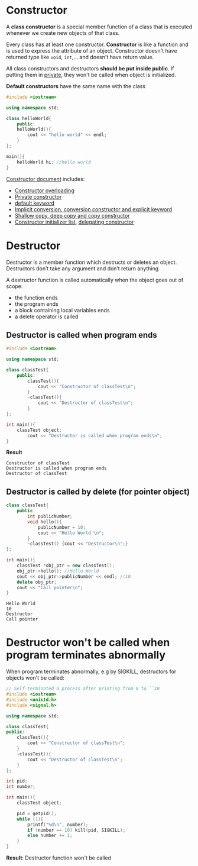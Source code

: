 # Constructor
A **class constructor** is a special member function of a class that is executed whenever we create new objects of that class.

Every class has at least one constructor. **Constructor** is like a function and is used to express the attribute of an object. Constructor doesn't have returned type like ``void``, ``int``,... and doesn't have return value.

All class constructors and destructors **should be put inside public**. If putting them in [private](Constructor.md#private-constructor), they won't be called when object is initialized.

**Default constructors** have the same name with the class

```cpp
#include <iostream>

using namespace std;

class helloWorld{
	public:
	helloWorld(){
		cout << "hello world" << endl;
	}
};

main(){
	helloWorld hi; //hello world
}
```
[Constructor document](Constructor.md) includes:
* [Constructor overloading](Constructor.md#constructor-overloading)
* [Private constructor](Constructor.md#private-constructor)
* [default keyword](Constructor.md#default-keyword)
* [Implicit conversion, conversion constructor and explicit keyword]()
* [Shallow copy, deep copy and copy constructor]()
* [Constructor initializer list](Constructor%20initializer%20list.md#constructor-initializer-list), [delegating constructor](Constructor%20initializer%20list.md#delegating-constructor)

# Destructor

Destructor is a member function which destructs or deletes an object. Destructors don’t take any argument and don’t return anything

A destructor function is called automatically when the object goes out of scope:
* the function ends
* the program ends
* a block containing local variables ends
* a delete operator is called 

## Destructor is called when program ends
```cpp
#include <iostream>

using namespace std;

class classTest{
	public:
        classTest(){
			cout << "Constructor of classTest\n";
		}
        ~classTest(){
			cout << "Destructor of classTest\n";
		}
};

int main(){
	classTest object;
    	cout << "Destructor is called when program ends\n";
}
```
**Result**
```
Constructor of classTest
Destructor is called when program ends
Destructor of classTest
```
## Destructor is called by delete (for pointer object)
```cpp
class classTest{
	public:
		int publicNumber;
		void hello(){
            publicNumber = 10;
			cout << "Hello World \n";
		}
        ~classTest() {cout << "Destructor\n";}
};

int main(){
    classTest *obj_ptr = new classTest();
	obj_ptr->hello(); //Hello World
	cout << obj_ptr->publicNumber << endl; //10
    delete obj_ptr;
    cout << "Call pointer\n";
}
```
```
Hello World
10
Destructor
Call pointer
```
# Destructor won't be called when program terminates abnormally
When program terminates abnormally, e.g by SIGKILL, destructors for objects won't be called:
```cpp
// Self-terminated a process after printing from 0 to ``10
#include <iostream>
#include <unistd.h>
#include <signal.h>   

using namespace std;

class classTest{
public:
    classTest(){
        cout << "Constructor of classTest\n";
    }
    ~classTest(){
        cout << "Destructor of classTest\n";
    }
};

int pid;
int number;

int main(){
	classTest object;

    pid = getpid();
    while (1){
        printf("%d\n", number);
        if (number == 10) kill(pid, SIGKILL);
        else number += 1;
    }
}
```
**Result**: Destructor function won't be called
